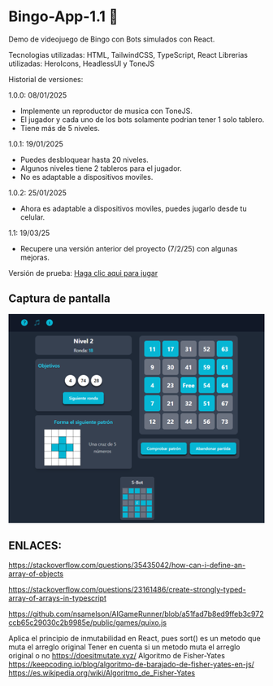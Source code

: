 # Bingo-App-1.1 🥈

Demo de videojuego de Bingo con Bots simulados con React.

Tecnologias utilizadas: HTML, TailwindCSS, TypeScript, React
Librerias utilizadas: HeroIcons, HeadlessUI y ToneJS

Historial de versiones:

1.0.0: 08/01/2025

- Implemente un reproductor de musica con ToneJS.
- El jugador y cada uno de los bots solamente podrian tener 1 solo tablero.
- Tiene más de 5 niveles.

1.0.1: 19/01/2025

- Puedes desbloquear hasta 20 niveles.
- Algunos niveles tiene 2 tableros para el jugador.
- No es adaptable a dispositivos moviles.

1.0.2: 25/01/2025

- Ahora es adaptable a dispositivos moviles, puedes jugarlo desde tu celular.

1.1: 19/03/25

- Recupere una versión anterior del proyecto (7/2/25) con algunas mejoras.

Versión de prueba: [Haga clic aqui para jugar](https://stately-hummingbird-3bc0f1.netlify.app/)

## Captura de pantalla

![](assets/2025-01-19-16-19-52-image.png)


## ENLACES:

https://stackoverflow.com/questions/35435042/how-can-i-define-an-array-of-objects

https://stackoverflow.com/questions/23161486/create-strongly-typed-array-of-arrays-in-typescript

https://github.com/nsamelson/AIGameRunner/blob/a51fad7b8ed9ffeb3c972ccb65c29030c2b9985e/public/games/quixo.js

Aplica el principio de inmutabilidad en React, pues sort() es un metodo que muta el arreglo original
Tener en cuenta si un metodo muta el arreglo original o no
https://doesitmutate.xyz/
Algoritmo de Fisher-Yates
https://keepcoding.io/blog/algoritmo-de-barajado-de-fisher-yates-en-js/
https://es.wikipedia.org/wiki/Algoritmo_de_Fisher-Yates